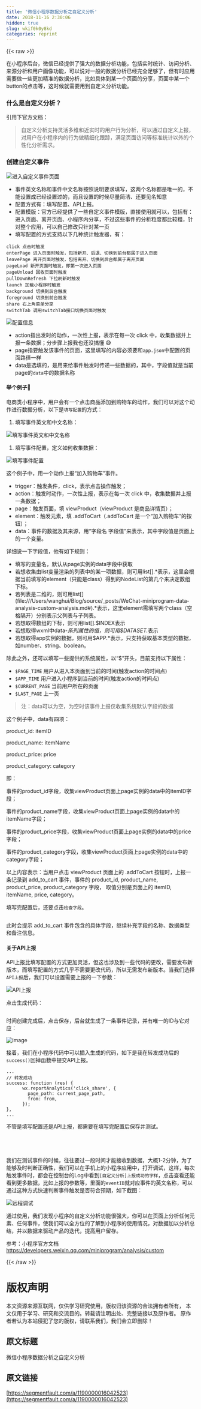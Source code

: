 ```yaml
---
title: '微信小程序数据分析之自定义分析' 
date: 2018-11-16 2:30:06
hidden: true
slug: wkif0k0y8kd
categories: reprint
---
```


{{< raw >}}
<p>&#x5728;&#x5C0F;&#x7A0B;&#x5E8F;&#x540E;&#x53F0;&#xFF0C;&#x5FAE;&#x4FE1;&#x5DF2;&#x7ECF;&#x63D0;&#x4F9B;&#x4E86;&#x5F3A;&#x5927;&#x7684;&#x6570;&#x636E;&#x5206;&#x6790;&#x529F;&#x80FD;&#xFF0C;&#x5305;&#x62EC;&#x5B9E;&#x65F6;&#x7EDF;&#x8BA1;&#x3001;&#x8BBF;&#x95EE;&#x5206;&#x6790;&#x3001;&#x6765;&#x6E90;&#x5206;&#x6790;&#x548C;&#x7528;&#x6237;&#x753B;&#x50CF;&#x529F;&#x80FD;&#xFF0C;&#x53EF;&#x4EE5;&#x8BF4;&#x5BF9;&#x4E00;&#x822C;&#x7684;&#x6570;&#x636E;&#x5206;&#x6790;&#x5DF2;&#x7ECF;&#x5B8C;&#x5168;&#x8DB3;&#x591F;&#x4E86;&#xFF0C;&#x4F46;&#x6709;&#x65F6;&#x5E94;&#x7528;&#x9700;&#x8981;&#x505A;&#x4E00;&#x4E9B;&#x66F4;&#x52A0;&#x7CBE;&#x51C6;&#x7684;&#x6570;&#x636E;&#x5206;&#x6790;&#xFF0C;&#x6BD4;&#x5982;&#x5177;&#x4F53;&#x5230;&#x67D0;&#x4E00;&#x4E2A;&#x9875;&#x9762;&#x7684;&#x5206;&#x4EAB;&#xFF0C;&#x9875;&#x9762;&#x4E2D;&#x67D0;&#x4E00;&#x4E2A;button&#x7684;&#x70B9;&#x51FB;&#x7B49;&#xFF0C;&#x8FD9;&#x65F6;&#x5019;&#x5C31;&#x9700;&#x8981;&#x7528;&#x5230;&#x81EA;&#x5B9A;&#x4E49;&#x5206;&#x6790;&#x529F;&#x80FD;&#x3002;</p><h3 id="articleHeader0">&#x4EC0;&#x4E48;&#x662F;&#x81EA;&#x5B9A;&#x4E49;&#x5206;&#x6790;&#xFF1F;</h3><p>&#x5F15;&#x7528;&#x4E0B;&#x5B98;&#x65B9;&#x6587;&#x6863;&#xFF1A;</p><blockquote>&#x81EA;&#x5B9A;&#x4E49;&#x5206;&#x6790;&#x652F;&#x6301;&#x7075;&#x6D3B;&#x591A;&#x7EF4;&#x548C;&#x8FD1;&#x5B9E;&#x65F6;&#x7684;&#x7528;&#x6237;&#x884C;&#x4E3A;&#x5206;&#x6790;&#xFF0C;&#x53EF;&#x4EE5;&#x901A;&#x8FC7;&#x81EA;&#x5B9A;&#x4E49;&#x4E0A;&#x62A5;&#xFF0C;&#x5BF9;&#x7528;&#x6237;&#x5728;&#x5C0F;&#x7A0B;&#x5E8F;&#x5185;&#x7684;&#x884C;&#x4E3A;&#x505A;&#x7CBE;&#x7EC6;&#x5316;&#x8DDF;&#x8E2A;&#xFF0C;&#x6EE1;&#x8DB3;&#x9875;&#x9762;&#x8BBF;&#x95EE;&#x7B49;&#x6807;&#x51C6;&#x7EDF;&#x8BA1;&#x4EE5;&#x5916;&#x7684;&#x4E2A;&#x6027;&#x5316;&#x5206;&#x6790;&#x9700;&#x6C42;&#x3002;</blockquote><h3 id="articleHeader1">&#x521B;&#x5EFA;&#x81EA;&#x5B9A;&#x4E49;&#x4E8B;&#x4EF6;</h3><p><span class="img-wrap"><img data-src="/img/remote/1460000016042526" src="https://static.alili.tech/img/remote/1460000016042526" alt="&#x8FDB;&#x5165;&#x81EA;&#x5B9A;&#x4E49;&#x4E8B;&#x4EF6;&#x9875;&#x9762;" title="&#x8FDB;&#x5165;&#x81EA;&#x5B9A;&#x4E49;&#x4E8B;&#x4EF6;&#x9875;&#x9762;" style="cursor:pointer;display:inline"></span></p><ul><li>&#x4E8B;&#x4EF6;&#x82F1;&#x6587;&#x540D;&#x79F0;&#x548C;&#x4E8B;&#x4EF6;&#x4E2D;&#x6587;&#x540D;&#x79F0;&#x6309;&#x7167;&#x8BF4;&#x660E;&#x8981;&#x6C42;&#x586B;&#x5199;&#xFF0C;&#x8FD9;&#x4E24;&#x4E2A;&#x540D;&#x79F0;&#x90FD;&#x662F;&#x552F;&#x4E00;&#x7684;&#xFF0C;&#x4E0D;&#x80FD;&#x8BBE;&#x7F6E;&#x6210;&#x5DF2;&#x7ECF;&#x8BBE;&#x7F6E;&#x8FC7;&#x7684;&#xFF0C;&#x800C;&#x4E14;&#x8BBE;&#x7F6E;&#x7684;&#x65F6;&#x5019;&#x5C3D;&#x91CF;&#x7B80;&#x6D01;&#x3001;&#x8FD8;&#x8981;&#x89C1;&#x540D;&#x77E5;&#x610F;</li><li>&#x914D;&#x7F6E;&#x65B9;&#x5F0F;&#x6709;&#xFF1A;&#x586B;&#x5199;&#x914D;&#x7F6E;&#x3001;API&#x4E0A;&#x62A5;&#x3002;</li><li>&#x914D;&#x7F6E;&#x6A21;&#x7248;&#xFF1A;&#x5B98;&#x65B9;&#x5DF2;&#x7ECF;&#x63D0;&#x4F9B;&#x4E86;&#x4E00;&#x4E9B;&#x81EA;&#x5B9A;&#x4E49;&#x4E8B;&#x4EF6;&#x6A21;&#x7248;&#xFF0C;&#x76F4;&#x63A5;&#x4F7F;&#x7528;&#x5C31;&#x53EF;&#x4EE5;&#xFF0C;&#x5305;&#x62EC;&#x6709;&#xFF1A;&#x8FDB;&#x5165;&#x9875;&#x9762;&#x3001;&#x79BB;&#x5F00;&#x9875;&#x9762;&#x3001;&#x5C0F;&#x7A0B;&#x5E8F;&#x5185;&#x5206;&#x4EAB;&#xFF0C;&#x4E0D;&#x8FC7;&#x8FD9;&#x4E9B;&#x4E8B;&#x4EF6;&#x7684;&#x5206;&#x6790;&#x7C92;&#x5EA6;&#x90FD;&#x6BD4;&#x8F83;&#x7C97;&#xFF0C;&#x9488;&#x5BF9;&#x6574;&#x4E2A;&#x5E94;&#x7528;&#xFF0C;&#x53EF;&#x4EE5;&#x81EA;&#x5DF1;&#x4FEE;&#x6539;&#x53EA;&#x9488;&#x5BF9;&#x67D0;&#x4E00;&#x9875;</li><li>&#x586B;&#x5199;&#x914D;&#x7F6E;&#x7684;&#x65B9;&#x5F0F;&#x652F;&#x6301;&#x4EE5;&#x4E0B;&#x51E0;&#x79CD;&#x7EDF;&#x8BA1;&#x89E6;&#x53D1;&#x5668;&#xFF0C;&#x6709;&#xFF1A;</li></ul><div class="widget-codetool" style="display:none"><div class="widget-codetool--inner"><span class="selectCode code-tool" data-toggle="tooltip" data-placement="top" title="" data-original-title="&#x5168;&#x9009;"></span> <span type="button" class="copyCode code-tool" data-toggle="tooltip" data-placement="top" data-clipboard-text="click &#x70B9;&#x51FB;&#x65F6;&#x89E6;&#x53D1;
enterPage &#x8FDB;&#x5165;&#x9875;&#x9762;&#x65F6;&#x89E6;&#x53D1;&#xFF0C;&#x5305;&#x62EC;&#x65B0;&#x5F00;&#x3001;&#x540E;&#x9000;&#x3001;&#x5207;&#x6362;&#x5230;&#x524D;&#x53F0;&#x90FD;&#x5C5E;&#x4E8E;&#x8FDB;&#x5165;&#x9875;&#x9762;
leavePage &#x79BB;&#x5F00;&#x9875;&#x9762;&#x65F6;&#x89E6;&#x53D1;&#xFF0C;&#x5305;&#x62EC;&#x79BB;&#x5F00;&#x3001;&#x5207;&#x6362;&#x5230;&#x540E;&#x53F0;&#x90FD;&#x5C5E;&#x4E8E;&#x79BB;&#x5F00;&#x9875;&#x9762;
pageLoad &#x65B0;&#x5F00;&#x9875;&#x9762;&#x65F6;&#x89E6;&#x53D1;&#xFF0C;&#x5373;&#x7B2C;&#x4E00;&#x6B21;&#x8FDB;&#x5165;&#x9875;&#x9762;
pageUnload &#x56DE;&#x6536;&#x9875;&#x9762;&#x65F6;&#x89E6;&#x53D1;
pullDownRefresh &#x4E0B;&#x62C9;&#x5237;&#x65B0;&#x65F6;&#x89E6;&#x53D1;
launch &#x52A0;&#x8F7D;&#x5C0F;&#x7A0B;&#x5E8F;&#x65F6;&#x89E6;&#x53D1;
background &#x5207;&#x6362;&#x5230;&#x540E;&#x53F0;&#x89E6;&#x53D1;
foreground &#x5207;&#x6362;&#x5230;&#x524D;&#x53F0;&#x89E6;&#x53D1;
share &#x53F3;&#x4E0A;&#x89D2;&#x83DC;&#x5355;&#x5206;&#x4EAB;
switchTab &#x8C03;&#x7528;switchTab&#x63A5;&#x53E3;&#x5207;&#x6362;&#x9875;&#x9762;&#x65F6;&#x89E6;&#x53D1;" title="" data-original-title="&#x590D;&#x5236;"></span> <span type="button" class="saveToNote code-tool" data-toggle="tooltip" data-placement="top" title="" data-original-title="&#x653E;&#x8FDB;&#x7B14;&#x8BB0;"></span></div></div><pre class="hljs mipsasm"><code>click &#x70B9;&#x51FB;&#x65F6;&#x89E6;&#x53D1;
enterPage &#x8FDB;&#x5165;&#x9875;&#x9762;&#x65F6;&#x89E6;&#x53D1;&#xFF0C;&#x5305;&#x62EC;&#x65B0;&#x5F00;&#x3001;&#x540E;&#x9000;&#x3001;&#x5207;&#x6362;&#x5230;&#x524D;&#x53F0;&#x90FD;&#x5C5E;&#x4E8E;&#x8FDB;&#x5165;&#x9875;&#x9762;
leavePage &#x79BB;&#x5F00;&#x9875;&#x9762;&#x65F6;&#x89E6;&#x53D1;&#xFF0C;&#x5305;&#x62EC;&#x79BB;&#x5F00;&#x3001;&#x5207;&#x6362;&#x5230;&#x540E;&#x53F0;&#x90FD;&#x5C5E;&#x4E8E;&#x79BB;&#x5F00;&#x9875;&#x9762;
pageLoad &#x65B0;&#x5F00;&#x9875;&#x9762;&#x65F6;&#x89E6;&#x53D1;&#xFF0C;&#x5373;&#x7B2C;&#x4E00;&#x6B21;&#x8FDB;&#x5165;&#x9875;&#x9762;
pageUnload &#x56DE;&#x6536;&#x9875;&#x9762;&#x65F6;&#x89E6;&#x53D1;
pullDownRefresh &#x4E0B;&#x62C9;&#x5237;&#x65B0;&#x65F6;&#x89E6;&#x53D1;
launch &#x52A0;&#x8F7D;&#x5C0F;&#x7A0B;&#x5E8F;&#x65F6;&#x89E6;&#x53D1;
<span class="hljs-keyword">background </span>&#x5207;&#x6362;&#x5230;&#x540E;&#x53F0;&#x89E6;&#x53D1;
foreground &#x5207;&#x6362;&#x5230;&#x524D;&#x53F0;&#x89E6;&#x53D1;
<span class="hljs-keyword">share </span>&#x53F3;&#x4E0A;&#x89D2;&#x83DC;&#x5355;&#x5206;&#x4EAB;
<span class="hljs-keyword">switchTab </span>&#x8C03;&#x7528;<span class="hljs-keyword">switchTab&#x63A5;&#x53E3;&#x5207;&#x6362;&#x9875;&#x9762;&#x65F6;&#x89E6;&#x53D1;</span></code></pre><p><span class="img-wrap"><img data-src="/img/remote/1460000016042527" src="https://static.alili.tech/img/remote/1460000016042527" alt="&#x914D;&#x7F6E;&#x4FE1;&#x606F;" title="&#x914D;&#x7F6E;&#x4FE1;&#x606F;" style="cursor:pointer;display:inline"></span></p><ul><li>action&#x6307;&#x51FA;&#x53D1;&#x65F6;&#x7684;&#x52A8;&#x4F5C;&#xFF0C;&#x4E00;&#x6B21;&#x6027;&#x4E0A;&#x62A5;&#xFF0C;&#x8868;&#x793A;&#x5728;&#x6BCF;&#x4E00;&#x6B21; click &#x4E2D;&#xFF0C;&#x6536;&#x96C6;&#x6570;&#x636E;&#x5E76;&#x4E0A;&#x62A5;&#x4E00;&#x6761;&#x6570;&#x636E;&#xFF1B;&#x5206;&#x6B65;&#x9AA4;&#x4E0A;&#x62A5;&#x6211;&#x4E5F;&#x8FD8;&#x6CA1;&#x641E;&#x61C2; &#x1F605;</li><li>page&#x6307;&#x8981;&#x89E6;&#x53D1;&#x8BE5;&#x4E8B;&#x4EF6;&#x7684;&#x9875;&#x9762;&#xFF0C;&#x8FD9;&#x91CC;&#x586B;&#x5199;&#x7684;&#x5185;&#x5BB9;&#x5FC5;&#x987B;&#x8981;&#x548C;<code>app.json</code>&#x4E2D;&#x914D;&#x7F6E;&#x7684;&#x9875;&#x9762;&#x8DEF;&#x5F84;&#x4E00;&#x6837;</li><li>data&#x662F;&#x9009;&#x586B;&#x7684;&#xFF0C;&#x662F;&#x7528;&#x6765;&#x7ED9;&#x4E8B;&#x4EF6;&#x89E6;&#x53D1;&#x65F6;&#x4F20;&#x9012;&#x4E00;&#x4E9B;&#x6570;&#x636E;&#x7684;&#xFF0C;&#x5176;&#x4E2D;&#xFF0C;&#x5B57;&#x6BB5;&#x503C;&#x5C31;&#x662F;&#x5F53;&#x524D;page&#x7684;<code>data</code>&#x4E2D;&#x7684;&#x6570;&#x636E;&#x540D;&#x79F0;</li></ul><h4>&#x4E3E;&#x4E2A;&#x4F8B;&#x5B50;&#x1F330;</h4><p>&#x7535;&#x5546;&#x7C7B;&#x5C0F;&#x7A0B;&#x5E8F;&#x4E2D;&#xFF0C;&#x7528;&#x6237;&#x4F1A;&#x6709;&#x4E00;&#x4E2A;&#x70B9;&#x51FB;&#x5546;&#x54C1;&#x6DFB;&#x52A0;&#x5230;&#x8D2D;&#x7269;&#x8F66;&#x7684;&#x52A8;&#x4F5C;&#xFF0C;&#x6211;&#x4EEC;&#x53EF;&#x4EE5;&#x5BF9;&#x8FD9;&#x4E2A;&#x52A8;&#x4F5C;&#x8FDB;&#x884C;&#x6570;&#x636E;&#x5206;&#x6790;&#xFF0C;&#x4EE5;&#x4E0B;&#x662F;<code>&#x586B;&#x5199;&#x914D;&#x7F6E;</code>&#x7684;&#x65B9;&#x5F0F;&#xFF1A;</p><ol><li>&#x586B;&#x5199;&#x4E8B;&#x4EF6;&#x82F1;&#x6587;&#x548C;&#x4E2D;&#x6587;&#x540D;&#x79F0;&#xFF1A;</li></ol><p><span class="img-wrap"><img data-src="/img/remote/1460000016042528" src="https://static.alili.tech/img/remote/1460000016042528" alt="&#x586B;&#x5199;&#x4E8B;&#x4EF6;&#x82F1;&#x6587;&#x548C;&#x4E2D;&#x6587;&#x540D;&#x79F0;" title="&#x586B;&#x5199;&#x4E8B;&#x4EF6;&#x82F1;&#x6587;&#x548C;&#x4E2D;&#x6587;&#x540D;&#x79F0;" style="cursor:pointer;display:inline"></span></p><ol><li>&#x586B;&#x5199;&#x4E8B;&#x4EF6;&#x914D;&#x7F6E;&#xFF0C;&#x5B9A;&#x4E49;&#x5982;&#x4F55;&#x6536;&#x96C6;&#x6570;&#x636E;&#xFF1A;</li></ol><p><span class="img-wrap"><img data-src="/img/remote/1460000016042529" src="https://static.alili.tech/img/remote/1460000016042529" alt="&#x586B;&#x5199;&#x4E8B;&#x4EF6;&#x914D;&#x7F6E;" title="&#x586B;&#x5199;&#x4E8B;&#x4EF6;&#x914D;&#x7F6E;" style="cursor:pointer;display:inline"></span></p><p>&#x8FD9;&#x4E2A;&#x4F8B;&#x5B50;&#x4E2D;&#xFF0C;&#x7528;&#x4E00;&#x4E2A;&#x52A8;&#x4F5C;&#x4E0A;&#x62A5;&#x201C;&#x52A0;&#x5165;&#x8D2D;&#x7269;&#x8F66;&#x201D;&#x4E8B;&#x4EF6;&#x3002;</p><ul><li>trigger&#xFF1A;&#x89E6;&#x53D1;&#x6761;&#x4EF6;&#xFF0C;click&#xFF0C;&#x8868;&#x793A;&#x70B9;&#x51FB;&#x64CD;&#x4F5C;&#x89E6;&#x53D1;&#xFF1B;</li><li>action&#xFF1A;&#x89E6;&#x53D1;&#x65F6;&#x52A8;&#x4F5C;&#xFF0C;&#x4E00;&#x6B21;&#x6027;&#x4E0A;&#x62A5;&#xFF0C;&#x8868;&#x793A;&#x5728;&#x6BCF;&#x4E00;&#x6B21; click &#x4E2D;&#xFF0C;&#x6536;&#x96C6;&#x6570;&#x636E;&#x5E76;&#x4E0A;&#x62A5;&#x4E00;&#x6761;&#x6570;&#x636E;&#xFF1B;</li><li>page&#xFF1A;&#x89E6;&#x53D1;&#x9875;&#x9762;&#xFF0C;&#x586B; viewProduct&#xFF08;viewProduct &#x662F;&#x5546;&#x54C1;&#x8BE6;&#x60C5;&#x9875;&#xFF09;&#xFF1B;</li><li>element&#xFF1A;&#x89E6;&#x53D1;&#x5143;&#x7D20;&#xFF0C;&#x586B; .addToCart&#xFF08;.addToCart &#x662F;&#x4E00;&#x4E2A;&#x201C;&#x52A0;&#x5165;&#x8D2D;&#x7269;&#x8F66;&#x201D;&#x7684;&#x6309;&#x94AE;&#xFF09;&#xFF1B;</li><li>data&#xFF1A;&#x4E8B;&#x4EF6;&#x7684;&#x6570;&#x636E;&#x53CA;&#x5176;&#x6765;&#x6E90;&#xFF0C;&#x7528;&#x201C;&#x5B57;&#x6BB5;&#x540D; &#x5B57;&#x6BB5;&#x503C;&#x201D;&#x6765;&#x8868;&#x793A;&#xFF0C;&#x5176;&#x4E2D;&#x5B57;&#x6BB5;&#x503C;&#x662F;&#x9875;&#x9762;&#x4E0A;&#x7684;&#x4E00;&#x4E2A;&#x53D8;&#x91CF;&#x3002;</li></ul><p>&#x8BE6;&#x7EC6;&#x8BF4;&#x4E00;&#x4E0B;&#x5B57;&#x6BB5;&#x503C;&#xFF0C;&#x4ED6;&#x6709;&#x5982;&#x4E0B;&#x89C4;&#x5219;&#xFF1A;</p><ul><li>&#x586B;&#x5199;&#x7684;&#x53D8;&#x91CF;&#x540D;&#xFF0C;&#x9ED8;&#x8BA4;&#x4ECE;page&#x5B9E;&#x4F8B;&#x7684;data&#x5B57;&#x6BB5;&#x4E2D;&#x83B7;&#x53D6;</li><li>&#x82E5;&#x60F3;&#x6536;&#x96C6;&#x7531;list&#x53D8;&#x91CF;&#x6E32;&#x67D3;&#x7684;&#x5217;&#x8868;&#x4E2D;&#x7684;&#x67D0;&#x4E00;&#x9879;&#x6570;&#x636E;&#xFF0C;&#x5219;&#x53EF;&#x7528;list[].*&#x8868;&#x793A;&#xFF0C;&#x8FD9;&#x91CC;&#x4F1A;&#x6839;&#x636E;&#x5F53;&#x524D;&#x586B;&#x5199;&#x7684;element&#xFF08;&#x53EA;&#x80FD;&#x662F;class&#xFF09;&#x5F97;&#x5230;&#x7684;NodeList&#x7684;&#x7B2C;&#x51E0;&#x4E2A;&#x6765;&#x51B3;&#x5B9A;&#x6570;&#x7EC4;&#x4E0B;&#x6807;&#x3002;</li><li>&#x82E5;&#x5217;&#x8868;&#x662F;&#x4E8C;&#x7EF4;&#x7684;&#xFF0C;&#x5219;&#x53EF;&#x7528;list[](file:///Users/wanghui/Blog/source/_posts/WeChat-miniprogram-data-analysis-custom-analysis.md#).*&#x8868;&#x793A;&#xFF0C;&#x8FD9;&#x91CC;element&#x9700;&#x586B;&#x5199;&#x4E24;&#x4E2A;class&#xFF08;&#x7A7A;&#x683C;&#x9694;&#x5F00;&#xFF09;&#x5206;&#x522B;&#x8868;&#x793A;&#x7236;&#x5217;&#x8868;&#x4E0E;&#x5B50;&#x5217;&#x8868;&#x3002;</li><li>&#x82E5;&#x60F3;&#x53D6;&#x5F97;&#x6570;&#x7EC4;&#x7684;&#x4E0B;&#x6807;&#xFF0C;&#x5219;&#x53EF;&#x7528;list[].$INDEX&#x8868;&#x793A;</li><li>&#x82E5;&#x60F3;&#x53D6;&#x5F97;wxml&#x4E2D;data-<em>&#x7CFB;&#x5217;&#x5C5E;&#x6027;&#x7684;&#x503C;&#xFF0C;&#x5219;&#x53EF;&#x7528;$DATASET.</em>&#x8868;&#x793A;</li><li>&#x82E5;&#x60F3;&#x53D6;&#x5F97;app&#x5B9E;&#x4F8B;&#x7684;&#x6570;&#x636E;&#xFF0C;&#x5219;&#x53EF;&#x7528;$APP.*&#x8868;&#x793A;&#xFF0C;&#x53EA;&#x652F;&#x6301;&#x83B7;&#x53D6;&#x57FA;&#x672C;&#x7C7B;&#x578B;&#x7684;&#x6570;&#x636E;&#xFF0C;&#x5982;number&#x3001;string&#x3001;boolean&#x3002;</li></ul><p>&#x9664;&#x6B64;&#x4E4B;&#x5916;&#xFF0C;&#x8FD8;&#x53EF;&#x4EE5;&#x586B;&#x5199;&#x4E00;&#x4E9B;&#x63D0;&#x4F9B;&#x7684;&#x7CFB;&#x7EDF;&#x5C5E;&#x6027;&#xFF0C;&#x4EE5;&#x201C;$&#x201D;&#x5F00;&#x5934;&#xFF0C;&#x76EE;&#x524D;&#x652F;&#x6301;&#x4EE5;&#x4E0B;&#x5C5E;&#x6027;&#xFF1A;</p><ul><li><code>$PAGE_TIME</code> &#x7528;&#x6237;&#x4ECE;&#x8FDB;&#x5165;&#x672C;&#x9875;&#x9762;&#x5230;&#x5F53;&#x524D;&#x7684;&#x65F6;&#x95F4;(&#x89E6;&#x53D1;action&#x7684;&#x65F6;&#x95F4;&#x70B9;)</li><li><code>$APP_TIME</code> &#x7528;&#x6237;&#x8FDB;&#x5165;&#x5C0F;&#x7A0B;&#x5E8F;&#x5230;&#x5F53;&#x524D;&#x7684;&#x65F6;&#x95F4;(&#x89E6;&#x53D1;action&#x7684;&#x65F6;&#x95F4;&#x70B9;)</li><li><code>$CURRENT_PAGE</code> &#x5F53;&#x524D;&#x7528;&#x6237;&#x6240;&#x5728;&#x7684;&#x9875;&#x9762;</li><li><code>$LAST_PAGE</code> &#x4E0A;&#x4E00;&#x9875;</li></ul><blockquote>&#x6CE8;&#xFF1A;data&#x53EF;&#x4EE5;&#x4E3A;&#x7A7A;&#xFF0C;&#x4E3A;&#x7A7A;&#x65F6;&#x8BE5;&#x4E8B;&#x4EF6;&#x4E0A;&#x62A5;&#x4EC5;&#x6536;&#x96C6;&#x7CFB;&#x7EDF;&#x9ED8;&#x8BA4;&#x5B57;&#x6BB5;&#x7684;&#x6570;&#x636E;</blockquote><p>&#x8FD9;&#x4E2A;&#x4F8B;&#x5B50;&#x4E2D;&#xFF0C;data&#x6709;&#x56DB;&#x9879;&#xFF1A;</p><p>product_id: itemID</p><p>product_name: itemName</p><p>product_price: price</p><p>product_category: category</p><p>&#x5373;&#xFF1A;</p><p>&#x4E8B;&#x4EF6;&#x7684;product_id&#x5B57;&#x6BB5;&#xFF0C;&#x6536;&#x96C6;viewProduct&#x9875;&#x9762;&#x4E0A;page&#x5B9E;&#x4F8B;&#x7684;data&#x4E2D;&#x7684;itemID&#x5B57;&#x6BB5;&#xFF1B;</p><p>&#x4E8B;&#x4EF6;&#x7684;product_name&#x5B57;&#x6BB5;&#xFF0C;&#x6536;&#x96C6;viewProduct&#x9875;&#x9762;&#x4E0A;page&#x5B9E;&#x4F8B;&#x7684;data&#x4E2D;&#x7684;itemName&#x5B57;&#x6BB5;&#xFF1B;</p><p>&#x4E8B;&#x4EF6;&#x7684;product_price&#x5B57;&#x6BB5;&#xFF0C;&#x6536;&#x96C6;viewProduct&#x9875;&#x9762;&#x4E0A;page&#x5B9E;&#x4F8B;&#x7684;data&#x4E2D;&#x7684;price&#x5B57;&#x6BB5;&#xFF1B;</p><p>&#x4E8B;&#x4EF6;&#x7684;product_category&#x5B57;&#x6BB5;&#xFF0C;&#x6536;&#x96C6;viewProduct&#x9875;&#x9762;&#x4E0A;page&#x5B9E;&#x4F8B;&#x7684;data&#x4E2D;&#x7684;category&#x5B57;&#x6BB5;&#xFF1B;</p><p>&#x4EE5;&#x4E0A;&#x5185;&#x5BB9;&#x8868;&#x793A;&#xFF1A;&#x5F53;&#x7528;&#x6237;&#x70B9;&#x51FB; viewProduct &#x9875;&#x9762;&#x4E0A;&#x7684; .addToCart &#x6309;&#x94AE;&#x65F6;&#xFF0C;&#x4E0A;&#x62A5;&#x4E00;&#x6761;&#x8BB0;&#x5F55;&#x5230; add_to_cart &#x4E8B;&#x4EF6;&#xFF0C;&#x4E8B;&#x4EF6;&#x7684; product_id, product_name, product_price, product_category &#x5B57;&#x6BB5;&#xFF0C; &#x53D6;&#x503C;&#x5206;&#x522B;&#x662F;&#x9875;&#x9762;&#x4E0A;&#x7684; itemID, itemName, price, category&#x3002;</p><p>&#x586B;&#x5199;&#x5B8C;&#x914D;&#x7F6E;&#x540E;&#xFF0C;&#x8FD8;&#x8981;&#x70B9;&#x51FB;<code>&#x68C0;&#x67E5;&#x5B57;&#x6BB5;</code>&#x3002;</p><p><span class="img-wrap"><img data-src="/img/remote/1460000016042530" src="https://static.alili.tech/img/remote/1460000016042530" alt="" title="" style="cursor:pointer;display:inline"></span></p><p>&#x6B64;&#x65F6;&#x4F1A;&#x63D0;&#x793A; add_to_cart &#x4E8B;&#x4EF6;&#x5305;&#x542B;&#x7684;&#x5177;&#x4F53;&#x5B57;&#x6BB5;&#xFF0C;&#x7EE7;&#x7EED;&#x8865;&#x5145;&#x5B57;&#x6BB5;&#x7684;&#x540D;&#x79F0;&#x3001;&#x6570;&#x636E;&#x7C7B;&#x578B;&#x548C;&#x5907;&#x6CE8;&#x4FE1;&#x606F;&#x3002;</p><h4>&#x5173;&#x4E8E;API&#x4E0A;&#x62A5;</h4><p>API&#x4E0A;&#x62A5;&#x6BD4;&#x586B;&#x5199;&#x914D;&#x7F6E;&#x7684;&#x65B9;&#x5F0F;&#x66F4;&#x52A0;&#x7075;&#x6D3B;&#xFF0C;&#x4F46;&#x8FD9;&#x4E5F;&#x6D89;&#x53CA;&#x5230;&#x4E00;&#x4E9B;&#x4EE3;&#x7801;&#x7684;&#x66F4;&#x6539;&#xFF0C;&#x9700;&#x8981;&#x53D1;&#x5E03;&#x65B0;&#x7248;&#x672C;&#xFF0C;&#x800C;&#x586B;&#x5199;&#x914D;&#x7F6E;&#x7684;&#x65B9;&#x5F0F;&#x51E0;&#x4E4E;&#x4E0D;&#x9700;&#x8981;&#x66F4;&#x6539;&#x4EE3;&#x7801;&#xFF0C;&#x6240;&#x4EE5;&#x65E0;&#x9700;&#x53D1;&#x5E03;&#x65B0;&#x7248;&#x672C;&#x3002;&#x5F53;&#x6211;&#x4EEC;&#x9009;&#x62E9;<code>API&#x4E0A;&#x62A5;</code>&#x540E;&#xFF0C;&#x6211;&#x4EEC;&#x53EF;&#x4EE5;&#x8BBE;&#x7F6E;&#x9700;&#x8981;&#x4E0A;&#x62A5;&#x7684;&#x4E00;&#x4E0B;&#x53C2;&#x6570;&#xFF1A;</p><p><span class="img-wrap"><img data-src="/img/remote/1460000016042531" src="https://static.alili.tech/img/remote/1460000016042531" alt="API&#x4E0A;&#x62A5;" title="API&#x4E0A;&#x62A5;" style="cursor:pointer;display:inline"></span></p><p>&#x70B9;&#x51FB;&#x751F;&#x6210;&#x4EE3;&#x7801;&#xFF1A;</p><p><span class="img-wrap"><img data-src="/img/remote/1460000016042532" src="https://static.alili.tech/img/remote/1460000016042532" alt="" title="" style="cursor:pointer;display:inline"></span></p><p>&#x65F6;&#x95F4;&#x521B;&#x5EFA;&#x5B8C;&#x6210;&#x540E;&#xFF0C;&#x70B9;&#x51FB;&#x4FDD;&#x5B58;&#xFF0C;&#x540E;&#x53F0;&#x5C31;&#x751F;&#x6210;&#x4E86;&#x4E00;&#x6761;&#x4E8B;&#x4EF6;&#x8BB0;&#x5F55;&#xFF0C;&#x5E76;&#x6709;&#x552F;&#x4E00;&#x7684;ID&#x4E0E;&#x5B83;&#x5BF9;&#x5E94;&#xFF1A;</p><p><span class="img-wrap"><img data-src="/img/remote/1460000016042533" src="https://static.alili.tech/img/remote/1460000016042533" alt="image" title="image" style="cursor:pointer;display:inline"></span></p><p>&#x63A5;&#x7740;&#xFF0C;&#x6211;&#x4EEC;&#x5728;&#x5C0F;&#x7A0B;&#x5E8F;&#x4EE3;&#x7801;&#x4E2D;&#x53EF;&#x4EE5;&#x63D2;&#x5165;&#x751F;&#x6210;&#x7684;&#x4EE3;&#x7801;&#xFF0C;&#x5982;&#x4E0B;&#x662F;&#x6211;&#x5728;&#x8F6C;&#x53D1;&#x6210;&#x529F;&#x540E;&#x7684;<code>success()</code>&#x56DE;&#x6389;&#x51FD;&#x6570;&#x4E2D;&#x63D0;&#x4EA4;API&#x4E0A;&#x62A5;&#x3002;</p><div class="widget-codetool" style="display:none"><div class="widget-codetool--inner"><span class="selectCode code-tool" data-toggle="tooltip" data-placement="top" title="" data-original-title="&#x5168;&#x9009;"></span> <span type="button" class="copyCode code-tool" data-toggle="tooltip" data-placement="top" data-clipboard-text="...
// &#x8F6C;&#x53D1;&#x6210;&#x529F;
success: function (res) {
&#xA0; &#xA0; &#xA0; wx.reportAnalytics(&apos;click_share&apos;, {
&#xA0; &#xA0; &#xA0; &#xA0; page_path: current_page_path,
&#xA0; &#xA0; &#xA0; &#xA0; from: from,
&#xA0; &#xA0; &#xA0; });
},
..." title="" data-original-title="&#x590D;&#x5236;"></span> <span type="button" class="saveToNote code-tool" data-toggle="tooltip" data-placement="top" title="" data-original-title="&#x653E;&#x8FDB;&#x7B14;&#x8BB0;"></span></div></div><pre class="hljs subunit"><code>...
// &#x8F6C;&#x53D1;&#x6210;&#x529F;
<span class="hljs-keyword">success: </span>function (res) {
&#xA0; &#xA0; &#xA0; wx.reportAnalytics(&apos;click_share&apos;, {
&#xA0; &#xA0; &#xA0; &#xA0; page_path: current_page_path,
&#xA0; &#xA0; &#xA0; &#xA0; from: from,
&#xA0; &#xA0; &#xA0; });
},
...</code></pre><p>&#x4E0D;&#x7BA1;&#x662F;&#x586B;&#x5199;&#x914D;&#x7F6E;&#x8FD8;&#x662F;API&#x4E0A;&#x62A5;&#xFF0C;&#x90FD;&#x9700;&#x8981;&#x5728;&#x586B;&#x5199;&#x5B8C;&#x914D;&#x7F6E;&#x540E;&#x4FDD;&#x5B58;&#x5E76;&#x6D4B;&#x8BD5;&#x3002;</p><p><span class="img-wrap"><img data-src="/img/remote/1460000016042534" src="https://static.alili.tech/img/remote/1460000016042534" alt="" title="" style="cursor:pointer"></span></p><p><span class="img-wrap"><img data-src="/img/remote/1460000016042535" src="https://static.alili.tech/img/remote/1460000016042535" alt="" title="" style="cursor:pointer"></span></p><p><span class="img-wrap"><img data-src="/img/remote/1460000016042536" src="https://static.alili.tech/img/remote/1460000016042536" alt="" title="" style="cursor:pointer;display:inline"></span></p><p><span class="img-wrap"><img data-src="/img/remote/1460000016042537" src="https://static.alili.tech/img/remote/1460000016042537" alt="" title="" style="cursor:pointer;display:inline"></span></p><p>&#x6211;&#x4EEC;&#x5728;&#x6D4B;&#x8BD5;&#x4E8B;&#x4EF6;&#x7684;&#x65F6;&#x5019;&#xFF0C;&#x5F80;&#x5F80;&#x8981;&#x8FC7;&#x4E00;&#x6BB5;&#x65F6;&#x95F4;&#x624D;&#x80FD;&#x63A5;&#x6536;&#x5230;&#x6570;&#x636E;&#xFF0C;&#x5927;&#x6982;1-2&#x5206;&#x949F;&#xFF0C;&#x4E3A;&#x4E86;&#x80FD;&#x591F;&#x53CA;&#x65F6;&#x5224;&#x65AD;&#x6B63;&#x786E;&#x6027;&#xFF0C;&#x6211;&#x4EEC;&#x53EF;&#x4EE5;&#x5728;&#x624B;&#x673A;&#x4E0A;&#x7684;&#x5C0F;&#x7A0B;&#x5E8F;&#x5E94;&#x7528;&#x4E2D;&#xFF0C;&#x6253;&#x5F00;&#x8C03;&#x8BD5;&#xFF0C;&#x8FD9;&#x6837;&#xFF0C;&#x6BCF;&#x6B21;&#x89E6;&#x53D1;&#x4E8B;&#x4EF6;&#x65F6;&#xFF0C;&#x90FD;&#x4F1A;&#x5728;&#x63A7;&#x5236;&#x53F0;&#x7684;Log&#x4E2D;&#x770B;&#x5230;<code>[&#x81EA;&#x5B9A;&#x4E49;&#x5206;&#x6790;]&#x4E0A;&#x62A5;&#x6210;&#x529F;&#x7684;&#x5B57;&#x6837;</code>&#xFF0C;&#x70B9;&#x51FB;&#x67E5;&#x770B;&#x8FD8;&#x80FD;&#x770B;&#x5230;&#x66F4;&#x591A;&#x6570;&#x636E;&#xFF0C;&#x6BD4;&#x5982;&#x4E0A;&#x62A5;&#x7684;&#x53C2;&#x6570;&#x7B49;&#xFF0C;&#x91CC;&#x9762;&#x7684;<code>eventID</code>&#x5C31;&#x5BF9;&#x5E94;&#x4E8B;&#x4EF6;&#x7684;&#x82F1;&#x6587;&#x540D;&#x79F0;&#xFF0C;&#x53EF;&#x4EE5;&#x901A;&#x8FC7;&#x8FD9;&#x79CD;&#x65B9;&#x5F0F;&#x5FEB;&#x901F;&#x5224;&#x65AD;&#x4E8B;&#x4EF6;&#x89E6;&#x53D1;&#x662F;&#x5426;&#x7B26;&#x5408;&#x9884;&#x671F;&#xFF0C;&#x5982;&#x4E0B;&#x622A;&#x56FE;&#xFF1A;</p><p><span class="img-wrap"><img data-src="/img/remote/1460000016042538" src="https://static.alili.tech/img/remote/1460000016042538" alt="&#x8FDC;&#x7A0B;&#x8C03;&#x8BD5;" title="&#x8FDC;&#x7A0B;&#x8C03;&#x8BD5;" style="cursor:pointer;display:inline"></span></p><p>&#x901A;&#x8FC7;&#x4F7F;&#x7528;&#xFF0C;&#x6211;&#x4EEC;&#x53D1;&#x73B0;&#x5C0F;&#x7A0B;&#x5E8F;&#x7684;&#x81EA;&#x5B9A;&#x4E49;&#x5206;&#x6790;&#x529F;&#x80FD;&#x5F88;&#x5F3A;&#x5927;&#xFF0C;&#x4F60;&#x53EF;&#x4EE5;&#x5728;&#x9875;&#x9762;&#x4E0A;&#x5206;&#x6790;&#x4EFB;&#x4F55;&#x5143;&#x7D20;&#x3001;&#x4EFB;&#x4F55;&#x4E8B;&#x4EF6;&#xFF0C;&#x4F7F;&#x6211;&#x4EEC;&#x53EF;&#x4EE5;&#x5168;&#x65B9;&#x4F4D;&#x7684;&#x4E86;&#x89E3;&#x5230;&#x5C0F;&#x7A0B;&#x5E8F;&#x7684;&#x4F7F;&#x7528;&#x60C5;&#x51B5;&#xFF0C;&#x5BF9;&#x6570;&#x636E;&#x52A0;&#x4EE5;&#x5206;&#x6790;&#x603B;&#x7ED3;&#xFF0C;&#x5E76;&#x4EE5;&#x6570;&#x636E;&#x6765;&#x9A71;&#x52A8;&#x4EA7;&#x54C1;&#x7684;&#x8FED;&#x4EE3;&#xFF0C;&#x63D0;&#x9AD8;&#x7528;&#x6237;&#x7559;&#x5B58;&#x3002;</p><p>&#x53C2;&#x8003;&#xFF1A;&#x5C0F;&#x7A0B;&#x5E8F;&#x5B98;&#x65B9;&#x6587;&#x6863; <a href="https://developers.weixin.qq.com/miniprogram/analysis/custom" rel="nofollow noreferrer" target="_blank">https://developers.weixin.qq.com/miniprogram/analysis/custom</a></p>
{{< /raw >}}

# 版权声明
本文资源来源互联网，仅供学习研究使用，版权归该资源的合法拥有者所有，
本文仅用于学习、研究和交流目的。转载请注明出处、完整链接以及原作者。
原作者若认为本站侵犯了您的版权，请联系我们，我们会立即删除！

## 原文标题
微信小程序数据分析之自定义分析

## 原文链接
[https://segmentfault.com/a/1190000016042523](https://segmentfault.com/a/1190000016042523)

